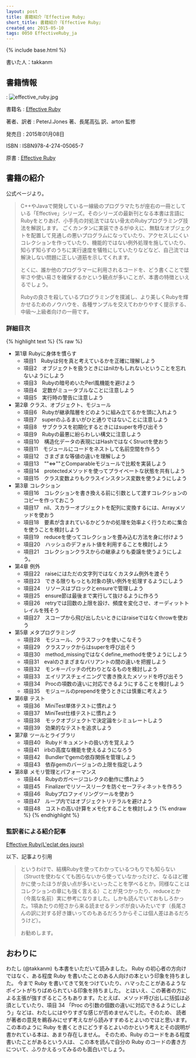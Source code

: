 ```yaml
---
layout: post
title: 書籍紹介『Effective Ruby』
short_title: 書籍紹介『Effective Ruby』
created_on: 2015-05-10
tags: 0050 EffectiveRuby_ja
---
```

{% include base.html %}


書いた人：takkanm

## 書籍情報
: ![effective_ruby.jpg]({{base}}{{site.baseurl}}/images/0050-EffectiveRuby_ja/effective_ruby.jpg)

書籍名
:  [Effective Ruby](http://www.shoeisha.co.jp/book/detail/9784798139821)

著者、訳者
:  PeterJ.Jones 著、長尾高弘 訳、arton 監修

発売日
:  2015年01月08日

ISBN
:  ISBN978-4-274-05065-7

原書
:  [Effective Ruby](http://www.effectiveruby.com/)

## 書籍の紹介

公式ページより。

> C++やJavaで開発している一線級のプログラマたちが座右の一冊としている「Effective」シリーズ。そのシリーズの最新刊となる本書は言語にRubyをとりあげ、小手先の対処法ではない骨太のRubyプログラミング技法を解説します。
> ごくカンタンに実装できるがゆえに、無駄なオブジェクトを配置して見通しの悪いプログラムになっていたり、アクセスしにくいコレクションを作っていたり、機能的ではない例外処理を施していたり、知らず知らずのうちに実行速度を犠牲にしていたりなどなど、自己流では解決しない問題に正しい道筋を示してくれます。
> 
> とくに、誰か他のプログラマーに利用されるコードを、どう書くことで堅牢さや使い易さを確保するかという観点が多いことが、本書の特徴といえるでしょう。
> 
> Rubyの良さを殺しているプログラミングを撲滅し、より美しくRubyを輝かせるためのノウハウを、各種サンプルを交えてわかりやすく提示する、中級～上級者向けの一冊です。


### 詳細目次

{% highlight text %}
{% raw %}
 * 第1章 Rubyに身体を慣らす
   - 項目1　Rubyは何を真と考えているかを正確に理解しよう
   - 項目2　オブジェクトを扱うときにはnilかもしれないということを忘れないようにしよう
   - 項目3　Rubyの暗号めいたPerl風機能を避けよう
   - 項目4　定数がミュータブルなことに注意しよう
   - 項目5　実行時の警告に注意しよう
 * 第2章 クラス、オブジェクト、モジュール
   - 項目6　Rubyが継承階層をどのように組み立てるかを頭に入れよう
   - 項目7　superのふるまいがひと通りではないことに注意しよう
   - 項目8　サブクラスを初期化するときにはsuperを呼び出そう
   - 項目9　Rubyの最悪に紛らわしい構文に注意しよう
   - 項目10　構造化データの表現にはHashではなくStructを使おう
   - 項目11　モジュールにコードをネストして名前空間を作ろう
   - 項目12　さまざまな等値の違いを理解しよう
   - 項目13　""<=>""とComparableモジュールで比較を実装しよう
   - 項目14　protectedメソッドを使ってプライベートな状態を共有しよう
   - 項目15　クラス変数よりもクラスインスタンス変数を使うようにしよう
 * 第3章 コレクション
   - 項目16　コレクションを書き換える前に引数として渡すコレクションのコピーを作っておこう
   - 項目17　nil、スカラーオブジェクトを配列に変換するには、Arrayメソッドを使おう
   - 項目18　要素が含まれているかどうかの処理を効率よく行うために集合を使うことを検討しよう
   - 項目19　reduceを使ってコレクションを畳み込む方法を身に付けよう
   - 項目20　ハッシュのデフォルト値を利用することを検討しよう
   - 項目21　コレクションクラスからの継承よりも委譲を使うようにしよう。
 * 第4章 例外
   - 項目22　raiseにはただの文字列ではなくカスタム例外を渡そう
   - 項目23　できる限りもっとも対象の狭い例外を処理するようにしよう
   - 項目24　リソースはブロックとensureで管理しよう
   - 項目25　ensure節は最後まで実行して抜けるように作ろう
   - 項目26　retryでは回数の上限を設け、頻度を変化させ、オーディットトレイルを残そう
   - 項目27　スコープから飛び出したいときにはraiseではなくthrowを使おう
 * 第5章 メタプログラミング
   - 項目28　モジュール、クラスフックを使いこなそう
   - 項目29　クラスフックからはsuperを呼び出そう
   - 項目30　method_missingではなくdefine_methodを使うようにしよう
   - 項目31　evalのさまざまなバリアントの間の違いを把握しよう
   - 項目32　モンキーパッチの代わりとなるものを検討しよう
   - 項目33　エイリアスチェイニングで書き換えたメソッドを呼び出そう
   - 項目34　Procの項数の違いに対応できるようにすることを検討しよう
   - 項目35　モジュールのprependを使うときには慎重に考えよう
 * 第6章 テスト
   - 項目36　MiniTest単体テストに慣れよう
   - 項目37　MiniTest仕様テストに慣れよう
   - 項目38　モックオブジェクトで決定論をシミュレートしよう
   - 項目39　効果的なテストを追求しよう
 * 第7章 ツールとライブラリ
   - 項目40　Rubyドキュメントの扱い方を覚えよう
   - 項目41　irbの高度な機能を使えるようになろう
   - 項目42　Bundlerでgemの依存関係を管理しよう
   - 項目43　依存gemのバージョンの上限を指定しよう
 * 第8章 メモリ管理とパフォーマンス
   - 項目44　Rubyのガベージコレクタの動作に慣れよう
   - 項目45　Finalizerでリソースリークを防ぐセーフティネットを作ろう
   - 項目46　Rubyプロファイリングツールを使おう
   - 項目47　ループ内ではオブジェクトリテラルを避けよう
   - 項目48　コストの高い計算をメモ化することを検討しよう
{% endraw %}
{% endhighlight %}


### 監訳者による紹介記事

[Effective Ruby(L'eclat des jours)](http://www.artonx.org/diary/20141120.html)

以下、記事より引用

> というわけで、結構Rubyを使ってわかっているつもりでも知らない（Structを使わなくても困らないから使っていなかったけど、なるほど確かに使ったほうが良い点が多いといったことを学べるとか。同様なことはコレクションの章にも強く言える）ことが見つかったり、reduceとか（今風な名前）実に参考になりました。しかも読んでいておもしろかった。1項あたりの短さから来る読ませるテンポが良いみたいです（長尾さんの訳に対する好き嫌いってのもあるだろうからそこは個人差はあるだろうけど）。
> 
> お勧めします。


## おわりに

わたし (@takkanm) も本書をいただいて読みました。 Ruby の初心者の方向けではなく、ある程度 Ruby を書いたことのある人向けの本という印象を持ちました。 今まで Ruby を書いてきて気をつけていたり、ハマったことがあるようなポイントがちりばめられている印象を持ちました。 とはいえ、この著者の方による主張が強すぎるところもあります。たとえば、メソッド呼び出しに括弧は必須としていたり、項目 34 「Proc の引数の個数の違いに対応できるようにしよう」などは、わたしにはやりすぎな感じが否めませんでした。そのため、 読者が著者の意見を鵜呑みにせず考えながら読みすすめるとよいのではと思います。 この本のように Ruby を書くときにどうするとよいのかという考えとその説明が書かれている本は、あまり存在しません。 そのため、Ruby のコードをある程度書いたことがあるという人は、 この本を読んで自分の Ruby のコードの書き方について、ふりかえるってみるのも面白いでしょう。


